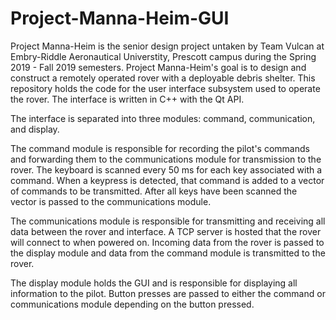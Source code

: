 # Project-Manna-Heim-GUI
Project Manna-Heim is the senior design project untaken by Team Vulcan at Embry-Riddle Aeronautical Universtity, Prescott campus during the Spring 2019 - Fall 2019 semesters.
Project Manna-Heim's goal is to design and construct a remotely operated rover with a deployable debris shelter.
This repository holds the code for the user interface subsystem used to operate the rover.
The interface is written in C++ with the Qt API.

The interface is separated into three modules: command, communication, and display.

The command module is responsible for recording the pilot's commands and forwarding them to the communications module for transmission to the rover.
The keyboard is scanned every 50 ms for each key associated with a command. When a keypress is detected, that command is added to a vector of commands to be transmitted. After all keys have been scanned the vector is passed to the communications module.

The communications module is responsible for transmitting and receiving all data between the rover and interface. A TCP server is hosted that the rover will connect to when powered on. Incoming data from the rover is passed to the display module and data from the command module is transmitted to the rover.

The display module holds the GUI and is responsible for displaying all information to the pilot. Button presses are passed to either the command or communications module depending on the button pressed.
